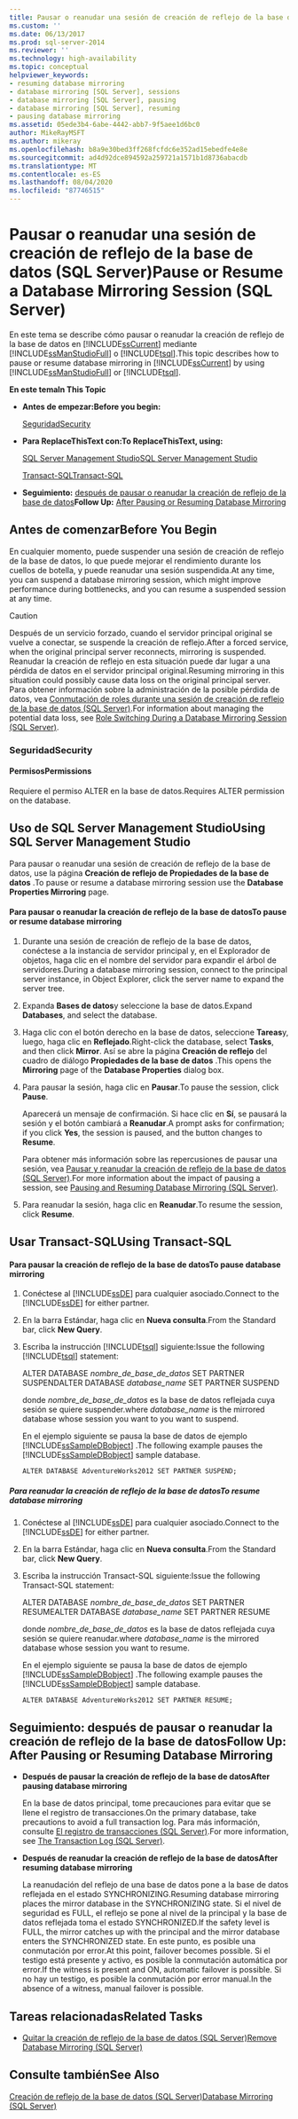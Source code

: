 ```yaml
---
title: Pausar o reanudar una sesión de creación de reflejo de la base de datos (SQL Server) | Microsoft Docs
ms.custom: ''
ms.date: 06/13/2017
ms.prod: sql-server-2014
ms.reviewer: ''
ms.technology: high-availability
ms.topic: conceptual
helpviewer_keywords:
- resuming database mirroring
- database mirroring [SQL Server], sessions
- database mirroring [SQL Server], pausing
- database mirroring [SQL Server], resuming
- pausing database mirroring
ms.assetid: 05ede3b4-6abe-4442-abb7-9f5aee1d6bc0
author: MikeRayMSFT
ms.author: mikeray
ms.openlocfilehash: b8a9e30bed3ff268fcfdc6e352ad15ebedfe4e8e
ms.sourcegitcommit: ad4d92dce894592a259721a1571b1d8736abacdb
ms.translationtype: MT
ms.contentlocale: es-ES
ms.lasthandoff: 08/04/2020
ms.locfileid: "87746515"
---
```

# <a name="pause-or-resume-a-database-mirroring-session-sql-server"></a><span data-ttu-id="daeb7-102">Pausar o reanudar una sesión de creación de reflejo de la base de datos (SQL Server)</span><span class="sxs-lookup"><span data-stu-id="daeb7-102">Pause or Resume a Database Mirroring Session (SQL Server)</span></span>
  <span data-ttu-id="daeb7-103">En este tema se describe cómo pausar o reanudar la creación de reflejo de la base de datos en [!INCLUDE[ssCurrent](../../includes/sscurrent-md.md)] mediante [!INCLUDE[ssManStudioFull](../../includes/ssmanstudiofull-md.md)] o [!INCLUDE[tsql](../../includes/tsql-md.md)].</span><span class="sxs-lookup"><span data-stu-id="daeb7-103">This topic describes how to pause or resume database mirroring in [!INCLUDE[ssCurrent](../../includes/sscurrent-md.md)] by using [!INCLUDE[ssManStudioFull](../../includes/ssmanstudiofull-md.md)] or [!INCLUDE[tsql](../../includes/tsql-md.md)].</span></span>  
  
 <span data-ttu-id="daeb7-104">**En este tema**</span><span class="sxs-lookup"><span data-stu-id="daeb7-104">**In This Topic**</span></span>  
  
-   <span data-ttu-id="daeb7-105">**Antes de empezar:**</span><span class="sxs-lookup"><span data-stu-id="daeb7-105">**Before you begin:**</span></span>  
  
     [<span data-ttu-id="daeb7-106">Seguridad</span><span class="sxs-lookup"><span data-stu-id="daeb7-106">Security</span></span>](#Security)  
  
-   <span data-ttu-id="daeb7-107">**Para ReplaceThisText con:**</span><span class="sxs-lookup"><span data-stu-id="daeb7-107">**To ReplaceThisText, using:**</span></span>  
  
     [<span data-ttu-id="daeb7-108">SQL Server Management Studio</span><span class="sxs-lookup"><span data-stu-id="daeb7-108">SQL Server Management Studio</span></span>](#SSMSProcedure)  
  
     [<span data-ttu-id="daeb7-109">Transact-SQL</span><span class="sxs-lookup"><span data-stu-id="daeb7-109">Transact-SQL</span></span>](#TsqlProcedure)  
  
-   <span data-ttu-id="daeb7-110">**Seguimiento:**  [después de pausar o reanudar la creación de reflejo de la base de datos](#FollowUp)</span><span class="sxs-lookup"><span data-stu-id="daeb7-110">**Follow Up:**  [After Pausing or Resuming Database Mirroring](#FollowUp)</span></span>  
  
##  <a name="before-you-begin"></a><a name="BeforeYouBegin"></a> <span data-ttu-id="daeb7-111">Antes de comenzar</span><span class="sxs-lookup"><span data-stu-id="daeb7-111">Before You Begin</span></span>  
 <span data-ttu-id="daeb7-112">En cualquier momento, puede suspender una sesión de creación de reflejo de la base de datos, lo que puede mejorar el rendimiento durante los cuellos de botella, y puede reanudar una sesión suspendida.</span><span class="sxs-lookup"><span data-stu-id="daeb7-112">At any time, you can suspend a database mirroring session, which might improve performance during bottlenecks, and you can resume a suspended session at any time.</span></span>  
  
> [!CAUTION]  
>  <span data-ttu-id="daeb7-113">Después de un servicio forzado, cuando el servidor principal original se vuelve a conectar, se suspende la creación de reflejo.</span><span class="sxs-lookup"><span data-stu-id="daeb7-113">After a forced service, when the original principal server reconnects, mirroring is suspended.</span></span> <span data-ttu-id="daeb7-114">Reanudar la creación de reflejo en esta situación puede dar lugar a una pérdida de datos en el servidor principal original.</span><span class="sxs-lookup"><span data-stu-id="daeb7-114">Resuming mirroring in this situation could possibly cause data loss on the original principal server.</span></span> <span data-ttu-id="daeb7-115">Para obtener información sobre la administración de la posible pérdida de datos, vea [Conmutación de roles durante una sesión de creación de reflejo de la base de datos &#40;SQL Server&#41;](role-switching-during-a-database-mirroring-session-sql-server.md).</span><span class="sxs-lookup"><span data-stu-id="daeb7-115">For information about managing the potential data loss, see [Role Switching During a Database Mirroring Session &#40;SQL Server&#41;](role-switching-during-a-database-mirroring-session-sql-server.md).</span></span>  
  
###  <a name="security"></a><a name="Security"></a> <span data-ttu-id="daeb7-116">Seguridad</span><span class="sxs-lookup"><span data-stu-id="daeb7-116">Security</span></span>  
  
####  <a name="permissions"></a><a name="Permissions"></a> <span data-ttu-id="daeb7-117">Permisos</span><span class="sxs-lookup"><span data-stu-id="daeb7-117">Permissions</span></span>  
 <span data-ttu-id="daeb7-118">Requiere el permiso ALTER en la base de datos.</span><span class="sxs-lookup"><span data-stu-id="daeb7-118">Requires ALTER permission on the database.</span></span>  
  
##  <a name="using-sql-server-management-studio"></a><a name="SSMSProcedure"></a> <span data-ttu-id="daeb7-119">Uso de SQL Server Management Studio</span><span class="sxs-lookup"><span data-stu-id="daeb7-119">Using SQL Server Management Studio</span></span>  
 <span data-ttu-id="daeb7-120">Para pausar o reanudar una sesión de creación de reflejo de la base de datos, use la página **Creación de reflejo de Propiedades de la base de datos** .</span><span class="sxs-lookup"><span data-stu-id="daeb7-120">To pause or resume a database mirroring session use the **Database Properties Mirroring** page.</span></span>  
  
#### <a name="to-pause-or-resume-database-mirroring"></a><span data-ttu-id="daeb7-121">Para pausar o reanudar la creación de reflejo de la base de datos</span><span class="sxs-lookup"><span data-stu-id="daeb7-121">To pause or resume database mirroring</span></span>  
  
1.  <span data-ttu-id="daeb7-122">Durante una sesión de creación de reflejo de la base de datos, conéctese a la instancia de servidor principal y, en el Explorador de objetos, haga clic en el nombre del servidor para expandir el árbol de servidores.</span><span class="sxs-lookup"><span data-stu-id="daeb7-122">During a database mirroring session, connect to the principal server instance, in Object Explorer, click the server name to expand the server tree.</span></span>  
  
2.  <span data-ttu-id="daeb7-123">Expanda **Bases de datos**y seleccione la base de datos.</span><span class="sxs-lookup"><span data-stu-id="daeb7-123">Expand **Databases**, and select the database.</span></span>  
  
3.  <span data-ttu-id="daeb7-124">Haga clic con el botón derecho en la base de datos, seleccione **Tareas**y, luego, haga clic en **Reflejado**.</span><span class="sxs-lookup"><span data-stu-id="daeb7-124">Right-click the database, select **Tasks**, and then click **Mirror**.</span></span> <span data-ttu-id="daeb7-125">Así se abre la página **Creación de reflejo** del cuadro de diálogo **Propiedades de la base de datos** .</span><span class="sxs-lookup"><span data-stu-id="daeb7-125">This opens the **Mirroring** page of the **Database Properties** dialog box.</span></span>  
  
4.  <span data-ttu-id="daeb7-126">Para pausar la sesión, haga clic en **Pausar**.</span><span class="sxs-lookup"><span data-stu-id="daeb7-126">To pause the session, click **Pause**.</span></span>  
  
     <span data-ttu-id="daeb7-127">Aparecerá un mensaje de confirmación. Si hace clic en **Sí**, se pausará la sesión y el botón cambiará a **Reanudar**.</span><span class="sxs-lookup"><span data-stu-id="daeb7-127">A prompt asks for confirmation; if you click **Yes**, the session is paused, and the button changes to **Resume**.</span></span>  
  
     <span data-ttu-id="daeb7-128">Para obtener más información sobre las repercusiones de pausar una sesión, vea [Pausar y reanudar la creación de reflejo de la base de datos &#40;SQL Server&#41;](database-mirroring-sql-server.md).</span><span class="sxs-lookup"><span data-stu-id="daeb7-128">For more information about the impact of pausing a session, see [Pausing and Resuming Database Mirroring &#40;SQL Server&#41;](database-mirroring-sql-server.md).</span></span>  
  
5.  <span data-ttu-id="daeb7-129">Para reanudar la sesión, haga clic en **Reanudar**.</span><span class="sxs-lookup"><span data-stu-id="daeb7-129">To resume the session, click **Resume**.</span></span>  
  
##  <a name="using-transact-sql"></a><a name="TsqlProcedure"></a> <span data-ttu-id="daeb7-130">Usar Transact-SQL</span><span class="sxs-lookup"><span data-stu-id="daeb7-130">Using Transact-SQL</span></span>  
  
#### <a name="to-pause-database-mirroring"></a><span data-ttu-id="daeb7-131">Para pausar la creación de reflejo de la base de datos</span><span class="sxs-lookup"><span data-stu-id="daeb7-131">To pause database mirroring</span></span>  
  
1.  <span data-ttu-id="daeb7-132">Conéctese al [!INCLUDE[ssDE](../../includes/ssde-md.md)] para cualquier asociado.</span><span class="sxs-lookup"><span data-stu-id="daeb7-132">Connect to the [!INCLUDE[ssDE](../../includes/ssde-md.md)] for either partner.</span></span>  
  
2.  <span data-ttu-id="daeb7-133">En la barra Estándar, haga clic en **Nueva consulta**.</span><span class="sxs-lookup"><span data-stu-id="daeb7-133">From the Standard bar, click **New Query**.</span></span>  
  
3.  <span data-ttu-id="daeb7-134">Escriba la instrucción [!INCLUDE[tsql](../../includes/tsql-md.md)] siguiente:</span><span class="sxs-lookup"><span data-stu-id="daeb7-134">Issue the following [!INCLUDE[tsql](../../includes/tsql-md.md)] statement:</span></span>  
  
     <span data-ttu-id="daeb7-135">ALTER DATABASE *nombre_de_base_de_datos* SET PARTNER SUSPEND</span><span class="sxs-lookup"><span data-stu-id="daeb7-135">ALTER DATABASE *database_name* SET PARTNER SUSPEND</span></span>  
  
     <span data-ttu-id="daeb7-136">donde *nombre_de_base_de_datos* es la base de datos reflejada cuya sesión se quiere suspender.</span><span class="sxs-lookup"><span data-stu-id="daeb7-136">where *database_name* is the mirrored database whose session you want to you want to suspend.</span></span>  
  
     <span data-ttu-id="daeb7-137">En el ejemplo siguiente se pausa la base de datos de ejemplo [!INCLUDE[ssSampleDBobject](../../includes/sssampledbobject-md.md)] .</span><span class="sxs-lookup"><span data-stu-id="daeb7-137">The following example pauses the [!INCLUDE[ssSampleDBobject](../../includes/sssampledbobject-md.md)] sample database.</span></span>  
  
    ```  
    ALTER DATABASE AdventureWorks2012 SET PARTNER SUSPEND;  
    ```  
  
##### <a name="to-resume-database-mirroring"></a><span data-ttu-id="daeb7-138">Para reanudar la creación de reflejo de la base de datos</span><span class="sxs-lookup"><span data-stu-id="daeb7-138">To resume database mirroring</span></span>  
  
1.  <span data-ttu-id="daeb7-139">Conéctese al [!INCLUDE[ssDE](../../includes/ssde-md.md)] para cualquier asociado.</span><span class="sxs-lookup"><span data-stu-id="daeb7-139">Connect to the [!INCLUDE[ssDE](../../includes/ssde-md.md)] for either partner.</span></span>  
  
2.  <span data-ttu-id="daeb7-140">En la barra Estándar, haga clic en **Nueva consulta**.</span><span class="sxs-lookup"><span data-stu-id="daeb7-140">From the Standard bar, click **New Query**.</span></span>  
  
3.  <span data-ttu-id="daeb7-141">Escriba la instrucción Transact-SQL siguiente:</span><span class="sxs-lookup"><span data-stu-id="daeb7-141">Issue the following Transact-SQL statement:</span></span>  
  
     <span data-ttu-id="daeb7-142">ALTER DATABASE *nombre_de_base_de_datos* SET PARTNER RESUME</span><span class="sxs-lookup"><span data-stu-id="daeb7-142">ALTER DATABASE *database_name* SET PARTNER RESUME</span></span>  
  
     <span data-ttu-id="daeb7-143">donde *nombre_de_base_de_datos* es la base de datos reflejada cuya sesión se quiere reanudar.</span><span class="sxs-lookup"><span data-stu-id="daeb7-143">where *database_name* is the mirrored database whose session you want to resume.</span></span>  
  
     <span data-ttu-id="daeb7-144">En el ejemplo siguiente se pausa la base de datos de ejemplo [!INCLUDE[ssSampleDBobject](../../includes/sssampledbobject-md.md)] .</span><span class="sxs-lookup"><span data-stu-id="daeb7-144">The following example pauses the [!INCLUDE[ssSampleDBobject](../../includes/sssampledbobject-md.md)] sample database.</span></span>  
  
    ```  
    ALTER DATABASE AdventureWorks2012 SET PARTNER RESUME;  
    ```  
  
##  <a name="follow-up-after-pausing-or-resuming-database-mirroring"></a><a name="FollowUp"></a><span data-ttu-id="daeb7-145">Seguimiento: después de pausar o reanudar la creación de reflejo de la base de datos</span><span class="sxs-lookup"><span data-stu-id="daeb7-145">Follow Up: After Pausing or Resuming Database Mirroring</span></span>  
  
-   <span data-ttu-id="daeb7-146">**Después de pausar la creación de reflejo de la base de datos**</span><span class="sxs-lookup"><span data-stu-id="daeb7-146">**After pausing database mirroring**</span></span>  
  
     <span data-ttu-id="daeb7-147">En la base de datos principal, tome precauciones para evitar que se llene el registro de transacciones.</span><span class="sxs-lookup"><span data-stu-id="daeb7-147">On the primary database, take precautions to avoid a full transaction log.</span></span> <span data-ttu-id="daeb7-148">Para más información, consulte [El registro de transacciones &#40;SQL Server&#41;](../../relational-databases/logs/the-transaction-log-sql-server.md).</span><span class="sxs-lookup"><span data-stu-id="daeb7-148">For more information, see [The Transaction Log &#40;SQL Server&#41;](../../relational-databases/logs/the-transaction-log-sql-server.md).</span></span>  
  
-   <span data-ttu-id="daeb7-149">**Después de reanudar la creación de reflejo de la base de datos**</span><span class="sxs-lookup"><span data-stu-id="daeb7-149">**After resuming database mirroring**</span></span>  
  
     <span data-ttu-id="daeb7-150">La reanudación del reflejo de una base de datos pone a la base de datos reflejada en el estado SYNCHRONIZING.</span><span class="sxs-lookup"><span data-stu-id="daeb7-150">Resuming database mirroring places the mirror database in the SYNCHRONIZING state.</span></span> <span data-ttu-id="daeb7-151">Si el nivel de seguridad es FULL, el reflejo se pone al nivel de la principal y la base de datos reflejada toma el estado SYNCHRONIZED.</span><span class="sxs-lookup"><span data-stu-id="daeb7-151">If the safety level is FULL, the mirror catches up with the principal and the mirror database enters the SYNCHRONIZED state.</span></span> <span data-ttu-id="daeb7-152">En este punto, es posible una conmutación por error.</span><span class="sxs-lookup"><span data-stu-id="daeb7-152">At this point, failover becomes possible.</span></span> <span data-ttu-id="daeb7-153">Si el testigo está presente y activo, es posible la conmutación automática por error.</span><span class="sxs-lookup"><span data-stu-id="daeb7-153">If the witness is present and ON, automatic failover is possible.</span></span> <span data-ttu-id="daeb7-154">Si no hay un testigo, es posible la conmutación por error manual.</span><span class="sxs-lookup"><span data-stu-id="daeb7-154">In the absence of a witness, manual failover is possible.</span></span>  
  
##  <a name="related-tasks"></a><a name="RelatedTasks"></a> <span data-ttu-id="daeb7-155">Tareas relacionadas</span><span class="sxs-lookup"><span data-stu-id="daeb7-155">Related Tasks</span></span>  
  
-   [<span data-ttu-id="daeb7-156">Quitar la creación de reflejo de la base de datos &#40;SQL Server&#41;</span><span class="sxs-lookup"><span data-stu-id="daeb7-156">Remove Database Mirroring &#40;SQL Server&#41;</span></span>](remove-database-mirroring-sql-server.md)  
  
## <a name="see-also"></a><span data-ttu-id="daeb7-157">Consulte también</span><span class="sxs-lookup"><span data-stu-id="daeb7-157">See Also</span></span>  
 [<span data-ttu-id="daeb7-158">Creación de reflejo de la base de datos &#40;SQL Server&#41;</span><span class="sxs-lookup"><span data-stu-id="daeb7-158">Database Mirroring &#40;SQL Server&#41;</span></span>](database-mirroring-sql-server.md)  
  
  
